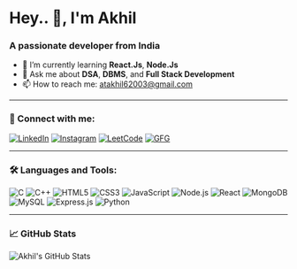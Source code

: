 # Hey.. 👋, I'm Akhil  
### A passionate developer from India

- 🌱 I’m currently learning **React.Js**, **Node.Js**
- 💬 Ask me about **DSA**, **DBMS**, and **Full Stack Development**
- 📫 How to reach me: [atakhil62003@gmail.com](mailto:your-email@example.com)


---

### 🔗 Connect with me:
[![LinkedIn](https://img.shields.io/badge/-LinkedIn-blue?logo=linkedin&style=flat-square)](https://www.linkedin.com/in/aakhiltiwari/)
[![Instagram](https://img.shields.io/badge/-Instagram-E4405F?logo=instagram&style=flat-square)](https://www.instagram.com/theengineer.guy/)
[![LeetCode](https://img.shields.io/badge/-LeetCode-FFA116?style=flat-square&logo=LeetCode&logoColor=black)](https://leetcode.com/u/_Akhil_tiwari/)
[![GFG](https://img.shields.io/badge/-GeeksforGeeks-darkgreen?style=flat-square)](https://www.geeksforgeeks.org/user/akhil_cs_2027/)

---

### 🛠️ Languages and Tools:
![C](https://img.shields.io/badge/-C-00599C?style=flat-square&logo=c)
![C++](https://img.shields.io/badge/-C++-00599C?style=flat-square&logo=c%2B%2B)
![HTML5](https://img.shields.io/badge/-HTML5-E34F26?style=flat-square&logo=html5)
![CSS3](https://img.shields.io/badge/-CSS3-1572B6?style=flat-square&logo=css3)
![JavaScript](https://img.shields.io/badge/-JavaScript-F7DF1E?style=flat-square&logo=javascript)
![Node.js](https://img.shields.io/badge/-Node.js-339933?style=flat-square&logo=nodedotjs)
![React](https://img.shields.io/badge/-React-61DAFB?style=flat-square&logo=react)
![MongoDB](https://img.shields.io/badge/-MongoDB-47A248?style=flat-square&logo=mongodb)
![MySQL](https://img.shields.io/badge/-MySQL-4479A1?style=flat-square&logo=mysql)
![Express.js](https://img.shields.io/badge/-Express.js-000000?style=flat-square&logo=express)
![Python](https://img.shields.io/badge/-Python-3776AB?style=flat-square&logo=python)

---

### 📈 GitHub Stats
![Akhil's GitHub Stats](https://github-readme-stats.vercel.app/api?username=YOUR_GITHUB_USERNAME&show_icons=true&theme=radical)

<!---
Akhilxtech/Akhilxtech is a ✨ special ✨ repository because its `README.md` (this file) appears on your GitHub profile.
You can click the Preview link to take a look at your changes.
--->
